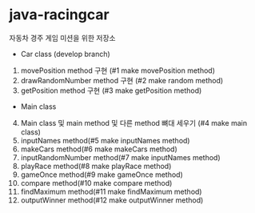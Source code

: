 # java-racingcar
자동차 경주 게임 미션을 위한 저장소

- Car class (develop branch)

1. movePosition method 구현 (#1 make movePosition method)
2. drawRandomNumber method 구현 (#2 make random method)
3. getPosition method 구현 (#3 make getPosition method)

- Main class

4. Main class 및 main method 및 다른 method 뼈대 세우기 (#4 make main class)
5. inputNames method(#5 make inputNames method)
6. makeCars method(#6 make makeCars method)
7. inputRandomNumber method(#7 make inputNames method)
8. playRace method(#8 make playRace method)
9. gameOnce method(#9 make gameOnce method)
10. compare method(#10 make compare method)
11. findMaximum method(#11 make findMaximum method)
12. outputWinner method(#12 make outputWinner method)

